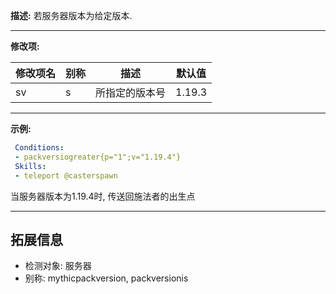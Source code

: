 **描述:** 若服务器版本为给定版本.

---

**修改项:**

| 修改项名  | 别称           | 描述                      | 默认值
| --------- | -------------  | ------------------------- | - |
| sv | s | 所指定的版本号 | 1.19.3 |

---

**示例:**

```yaml
 Conditions:
 - packversiogreater{p="1";v="1.19.4"}
 Skills:
 - teleport @casterspawn
```
当服务器版本为1.19.4时, 传送回施法者的出生点

---

拓展信息
---

- 检测对象: 服务器
- 别称: mythicpackversion, packversionis